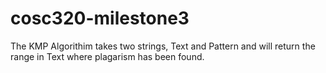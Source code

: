 # cosc320-milestone3
The KMP Algorithim takes two strings, Text and Pattern and will return the range in Text where plagarism has been found. 
